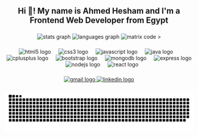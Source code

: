 <h2 align="center">Hi 👋! My name is Ahmed Hesham and I'm a Frontend Web Developer from Egypt</h2>

###

<div align="center">
  <img src="https://github-readme-stats.vercel.app/api?username=AhmedHesham220&hide_title=false&hide_rank=false&show_icons=true&include_all_commits=true&count_private=true&disable_animations=false&theme=dracula&locale=en&hide_border=true&custom_title=My%20Status" height="150" alt="stats graph"/>
  <img src="https://github-readme-stats.vercel.app/api/top-langs?username=AhmedHesham220&locale=en&hide_title=false&layout=compact&card_width=320&langs_count=6&theme=dracula&hide_border=true" height="150" alt="languages graph"/>
  <img height="148" src="<img height="150" src="https://media.giphy.com/media/v1.Y2lkPTc5MGI3NjExNWQ0bDgzOWM2ZWpyZ3M5NXYwNTRsc3lwOGFxb2p5OHNqYTN0dWMyNiZlcD12MV9naWZzX3NlYXJjaCZjdD1n/l0MYt5jPR6QX5pnqM/giphy.gif" alt="matrix code"/>
>
</div>

###

<div align="center">
  <img src="https://cdn.jsdelivr.net/gh/devicons/devicon/icons/html5/html5-original.svg" height="40" alt="html5 logo"/>
  <img width="12"/>
  <img src="https://cdn.jsdelivr.net/gh/devicons/devicon/icons/css3/css3-original.svg" height="40" alt="css3 logo"/>
  <img width="12"/>
  <img src="https://cdn.jsdelivr.net/gh/devicons/devicon/icons/javascript/javascript-original.svg" height="40" alt="javascript logo"/>
  <img width="12"/>
  <img src="https://cdn.jsdelivr.net/gh/devicons/devicon/icons/java/java-original.svg" height="40" alt="java logo"/>
  <img width="12"/>
  <img src="https://cdn.jsdelivr.net/gh/devicons/devicon/icons/cplusplus/cplusplus-original.svg" height="40" alt="cplusplus logo"/>
  <img width="12"/>
  <img src="https://cdn.jsdelivr.net/gh/devicons/devicon/icons/bootstrap/bootstrap-original.svg" height="40" alt="bootstrap logo"/>
  <img width="12"/>
  <img src="https://cdn.jsdelivr.net/gh/devicons/devicon/icons/mongodb/mongodb-original.svg" height="40" alt="mongodb logo"/>
  <img width="12"/>
  <img src="https://cdn.jsdelivr.net/gh/devicons/devicon/icons/express/express-original.svg" height="40" alt="express logo"/>
  <img width="12"/>
  <img src="https://cdn.jsdelivr.net/gh/devicons/devicon/icons/nodejs/nodejs-original.svg" height="40" alt="nodejs logo"/>
  <img width="12"/>
  <img src="https://cdn.jsdelivr.net/gh/devicons/devicon/icons/react/react-original.svg" height="40" alt="react logo"/>
</div>

###

<div align="center">
  <a href="mailto:ah6269162@gmail.com" target="_blank">
    <img src="https://img.shields.io/static/v1?message=Gmail&logo=gmail&label=&color=D14836&logoColor=white&style=flat" height="35" alt="gmail logo"/>
  </a>
  <a href="https://www.linkedin.com/in/ahmed-hesham220/" target="_blank">
    <img src="https://img.shields.io/static/v1?message=LinkedIn&logo=linkedin&label=&color=0077B5&logoColor=white&style=flat" height="35" alt="linkedin logo"/>
  </a>
</div>

###

<img src="https://raw.githubusercontent.com/Platane/snk/output/github-contribution-grid-snake-dark.svg" alt="Snake animation dark mode"/>
